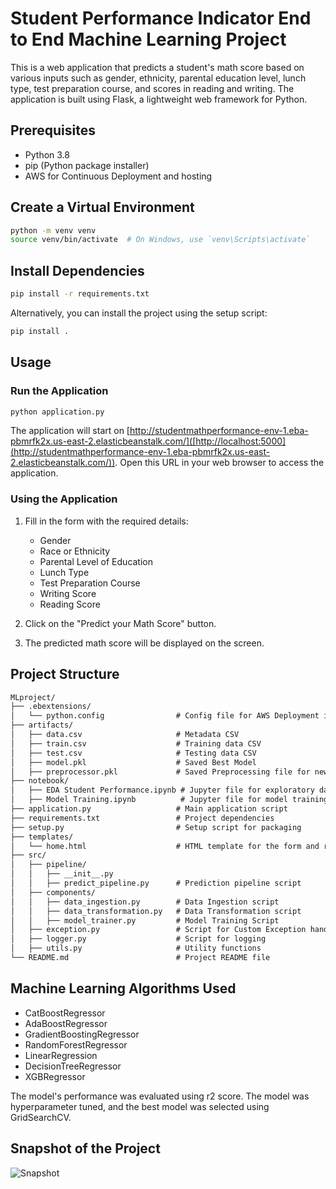 # Student Performance Indicator End to End Machine Learning Project

This is a web application that predicts a student's math score based on various inputs such as gender, ethnicity, parental education level, lunch type, test preparation course, and scores in reading and writing. The application is built using Flask, a lightweight web framework for Python.

## Prerequisites

- Python 3.8
- pip (Python package installer)
- AWS for Continuous Deployment and hosting

## Create a Virtual Environment

```bash
python -m venv venv
source venv/bin/activate  # On Windows, use `venv\Scripts\activate`
```

## Install Dependencies

```bash
pip install -r requirements.txt
```

Alternatively, you can install the project using the setup script:

```bash
pip install .
```

## Usage

### Run the Application

```bash
python application.py
```

The application will start on [http://studentmathperformance-env-1.eba-pbmrfk2x.us-east-2.elasticbeanstalk.com/]([http://localhost:5000](http://studentmathperformance-env-1.eba-pbmrfk2x.us-east-2.elasticbeanstalk.com/)). Open this URL in your web browser to access the application.

### Using the Application

1. Fill in the form with the required details:
    - Gender
    - Race or Ethnicity
    - Parental Level of Education
    - Lunch Type
    - Test Preparation Course
    - Writing Score
    - Reading Score

2. Click on the "Predict your Math Score" button.

3. The predicted math score will be displayed on the screen.

## Project Structure

```markdown
MLproject/
├── .ebextensions/
│   └── python.config                # Config file for AWS Deployment in Elastic Beanstalk and CodePipeline for Continuous Deployment
├── artifacts/
│   ├── data.csv                     # Metadata CSV
│   ├── train.csv                    # Training data CSV
│   ├── test.csv                     # Testing data CSV
│   ├── model.pkl                    # Saved Best Model
│   ├── preprocessor.pkl             # Saved Preprocessing file for new data
├── notebook/
│   ├── EDA Student Performance.ipynb # Jupyter file for exploratory data analysis
│   ├── Model Training.ipynb          # Jupyter file for model training
├── application.py                   # Main application script
├── requirements.txt                 # Project dependencies
├── setup.py                         # Setup script for packaging
├── templates/
│   └── home.html                    # HTML template for the form and result display
├── src/
│   ├── pipeline/
│   │   ├── __init__.py
│   │   ├── predict_pipeline.py      # Prediction pipeline script
│   ├── components/
│   │   ├── data_ingestion.py        # Data Ingestion script
│   │   ├── data_transformation.py   # Data Transformation script
│   │   ├── model_trainer.py         # Model Training Script
│   ├── exception.py                 # Script for Custom Exception handling
│   ├── logger.py                    # Script for logging
│   ├── utils.py                     # Utility functions
└── README.md                        # Project README file
```

## Machine Learning Algorithms Used

- CatBoostRegressor
- AdaBoostRegressor
- GradientBoostingRegressor
- RandomForestRegressor
- LinearRegression
- DecisionTreeRegressor
- XGBRegressor

The model's performance was evaluated using r2 score. The model was hyperparameter tuned, and the best model was selected using GridSearchCV.

## Snapshot of the Project

![Snapshot](https://github.com/NDK22/mlproject/assets/121696401/78085c15-3be5-4190-82df-b34a04d357f9)


